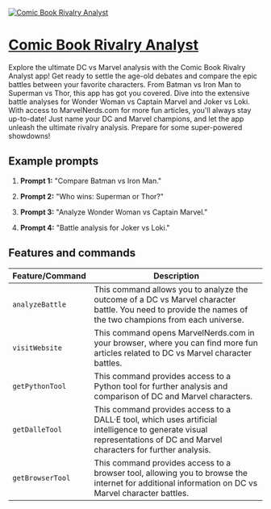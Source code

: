 [![Comic Book Rivalry Analyst](https://files.oaiusercontent.com/file-KJc0Ani2zlAiPBV6M8nfpv83?se=2123-10-17T01%3A13%3A54Z&sp=r&sv=2021-08-06&sr=b&rscc=max-age%3D31536000%2C%20immutable&rscd=attachment%3B%20filename%3D7db540cf-1f7c-448b-8c29-abcd06a83b75.png&sig=hwpJF9wf8cDaHAgvQc66R7rN1%2BH6KcvHxM3tvH43nbc%3D)](https://chat.openai.com/g/g-pFxhiCorl-comic-book-rivalry-analyst)

# [Comic Book Rivalry Analyst](https://chat.openai.com/g/g-pFxhiCorl-comic-book-rivalry-analyst)

Explore the ultimate DC vs Marvel analysis with the Comic Book Rivalry Analyst app! Get ready to settle the age-old debates and compare the epic battles between your favorite characters. From Batman vs Iron Man to Superman vs Thor, this app has got you covered. Dive into the extensive battle analyses for Wonder Woman vs Captain Marvel and Joker vs Loki. With access to MarvelNerds.com for more fun articles, you'll always stay up-to-date! Just name your DC and Marvel champions, and let the app unleash the ultimate rivalry analysis. Prepare for some super-powered showdowns!

## Example prompts

1. **Prompt 1:** "Compare Batman vs Iron Man."

2. **Prompt 2:** "Who wins: Superman or Thor?"

3. **Prompt 3:** "Analyze Wonder Woman vs Captain Marvel."

4. **Prompt 4:** "Battle analysis for Joker vs Loki."

## Features and commands

| Feature/Command | Description |
| --- | --- |
| `analyzeBattle` | This command allows you to analyze the outcome of a DC vs Marvel character battle. You need to provide the names of the two champions from each universe. |
| `visitWebsite` | This command opens MarvelNerds.com in your browser, where you can find more fun articles related to DC vs Marvel character battles. |
| `getPythonTool` | This command provides access to a Python tool for further analysis and comparison of DC and Marvel characters. |
| `getDalleTool` | This command provides access to a DALL·E tool, which uses artificial intelligence to generate visual representations of DC and Marvel characters for further analysis. |
| `getBrowserTool` | This command provides access to a browser tool, allowing you to browse the internet for additional information on DC vs Marvel character battles. |

```